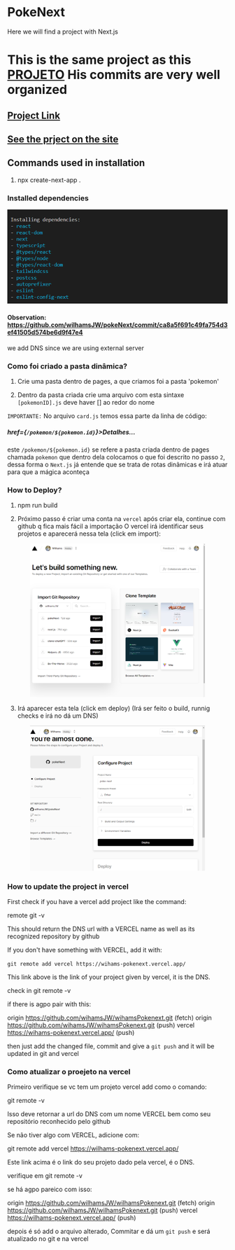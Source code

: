 # PokeNext
Here we will find a project with Next.js

# This is the same project as this [PROJETO](https://github.com/wilhamsJW/pokeNext) His commits are very well organized

## [Project Link](https://wilhams-pokenext-5sbfubmmv-wilhamsdev-gmailcom.vercel.app/)

## [See the prject on the site](https://wilhams-pokenext-5sbfubmmv-wilhamsdev-gmailcom.vercel.app/)

## Commands used in installation

1. npx create-next-app .

### Installed dependencies

<p align="center">
  <img src="my-app/public/dependencies-instaled.png" width="600px">
</p>

#### Observation: https://github.com/wilhamsJW/pokeNext/commit/ca8a5f691c49fa754d3ef41505d574be6d9f47e4

we add DNS since we are using external server

### Como foi criado a pasta dinâmica?

1. Crie uma pasta dentro de pages, a que criamos foi a pasta 'pokemon'

2. Dentro da pasta criada crie uma arquivo com esta sintaxe `[pokemonID].js` deve haver [] ao redor do nome

`IMPORTANTE:` No arquivo `card.js` temos essa parte da linha de código:
   ##### href={`/pokemon/${pokemon.id}`}>Detalhes...
   este `/pokemon/${pokemon.id}` se refere a pasta criada dentro de pages chamada `pokemon` que dentro dela colocamos o que foi descrito no passo `2`, dessa forma o `Next.js` já entende que se trata de rotas dinãmicas e irá atuar para que a mágica aconteça

   ### How to Deploy?

   1. npm run build 

   2. Próximo passo é criar uma conta na `vercel` após criar ela, continue com github q fica mais fácil a importação
   O vercel irá identificar seus projetos e aparecerá nessa tela (click em import):

  <p align="center">
    <img src="my-app/public/vercel01.png" width="400px">
  </p>

  3. Irá aparecer esta tela (click em deploy) (Irá ser feito o build, runnig checks e irá no dá um DNS)

  <p align="center">
    <img src="my-app/public/vercel02.png" width="400px">
  </p>

### How to update the project in vercel

First check if you have a vercel add project like the command:

remote git -v

This should return the DNS url with a VERCEL name as well as its recognized repository
by github

If you don't have something with VERCEL, add it with:

`git remote add vercel https://wihams-pokenext.vercel.app/`

This link above is the link of your project given by vercel, it is the DNS.

check in git remote -v

if there is agpo pair with this:

origin https://github.com/wihamsJW/wihamsPokenext.git (fetch)
origin https://github.com/wihamsJW/wihamsPokenext.git (push)
vercel https://wihams-pokenext.vercel.app/ (push)

then just add the changed file, commit and give a `git push` and it will be updated in git and vercel

### Como atualizar o proejeto na vercel

Primeiro verifique se vc tem um projeto vercel add como o comando:

git remote -v 

Isso deve retornar a url do DNS com um nome VERCEL bem como seu repositório reconhecido 
pelo github

Se não tiver algo com VERCEL, adicione com:

git remote add vercel https://wilhams-pokenext.vercel.app/ 

Este link acima é o link do seu projeto dado pela vercel, é o DNS.

verifique em git remote -v 

se há agpo pareico com isso:

origin  https://github.com/wilhamsJW/wilhamsPokenext.git (fetch)
origin  https://github.com/wilhamsJW/wilhamsPokenext.git (push)
vercel  https://wilhams-pokenext.vercel.app/ (push)

depois é só add o arquivo alterado, Commitar e dá um `git push` e será atualizado no git e na vercel